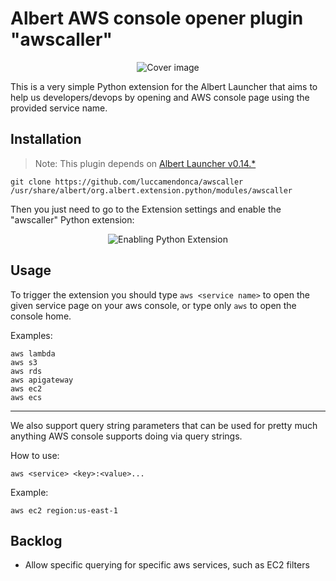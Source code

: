 # Albert AWS console opener plugin "awscaller"

<p align="center">
  <!-- <img src="https://i.imgur.com/gPCNyGQ.png" alt="Cover image"/> -->
  <img src="https://i.imgur.com/2Uf93Rp.png" alt="Cover image"/>
</p>

This is a very simple Python extension for the Albert Launcher that aims to help us developers/devops by opening and AWS console page using the provided service name.

## Installation

> Note: This plugin depends on [Albert Launcher v0.14.*](https://albertlauncher.github.io/docs/installing/)

```
git clone https://github.com/luccamendonca/awscaller /usr/share/albert/org.albert.extension.python/modules/awscaller
```

Then you just need to go to the Extension settings and enable the "awscaller" Python extension:

<p align="center">
  <img src="https://i.imgur.com/XlOlSNc.png" alt="Enabling Python Extension"/>
</p>

## Usage

To trigger the extension you should type `aws <service name>` to open the given service page on your aws console, or type only `aws` to open the console home.

Examples:

```
aws lambda
aws s3
aws rds
aws apigateway
aws ec2
aws ecs
```

---

We also support query string parameters that can be used for pretty much anything AWS console supports doing via query strings.

How to use:

```
aws <service> <key>:<value>...
```

Example:

```
aws ec2 region:us-east-1
```

## Backlog

- Allow specific querying for specific aws services, such as EC2 filters
